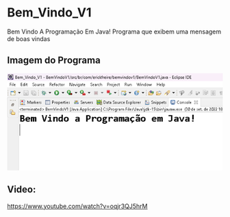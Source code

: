 # Bem_Vindo_V1
 Bem Vindo A Programação Em Java!
 Programa que exibem uma mensagem de boas vindas

 ## Imagem do Programa
![Currículo no Computador](Bem_Vindo_V1.png)

## Video: 
https://www.youtube.com/watch?v=oqjr3QJ5hrM
